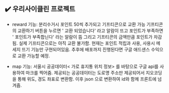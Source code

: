 ## :heavy_check_mark: 우리사이클린 프로젝트

- reward 기능: 분리수거시 포인트 50씩 추가되고 기프티콘으로 교환 가능 
               기프티콘의 교환하기 버튼을 누르면  ' 교환 되었습니다' 라고 알람이 뜨고 포인트가 부족하면 ' 포인트가 부족합닌다' 라는 알람이 뜸
               그리고 기프티콘의 금액만큼 포인트가 차감됨.
               실제 기프티콘으로는 아직 교환 불가함. 현재는 포인트 적립과 사용, 사용시 메세지 뜨기 기능만 구현되어있음.
               추후에 배포까지 진행된다면 구글 애드샌스 수익으로 교환 가능할 예정.
              
-  map 기능: 서울시 공공데이터< 가로 휴지통 위치 정보> 를 바탕으로 구글 api를 사용하여 마크를 찍어줌.
             제공되는 공공데이터는 도로명 주소만 제공되어서 지오코딩을 통해 위도, 경도 좌표로 변환함.
             이후 json 으로 변환하여 id와 함께 프론트에 넘겨줌.
             
          
             

